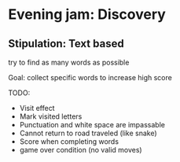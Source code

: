 # Evening jam: Discovery

## Stipulation: Text based

try to find as many words as possible

Goal: collect specific words to increase high score

TODO:

- Visit effect
- Mark visited letters
- Punctuation and white space are impassable
- Cannot return to road traveled (like snake)
- Score when completing words
- game over condition (no valid moves)
